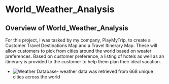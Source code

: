 # World_Weather_Analysis

## Overview of World_Weather_Analysis
For this project, I was tasked by my company, PlayMyTrip, to create a Customer Travel Destinations Map and a Travel Itinerary Map.  These will allow customers to pick from cities around the world based on weater preferences.  Based on customer preference, a listing of hotels as well as an itinerary is provided to the customer to help them plan their ideal vacation.

* ![Weather Database](https://github.com/crtallent/World_Weather_Analysis/blob/main/Weather_Database/Weather_Database.ipynb)- weather data was retrieved from 668 unique cities across the world
